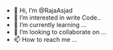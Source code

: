- 👋 Hi, I’m @RajaAsjad
- 👀 I’m interested in write Code..
- 🌱 I’m currently learning ...
- 💞️ I’m looking to collaborate on ...
- 📫 How to reach me ...

<!---
RajaAsjad/RajaAsjad is a ✨ special ✨ repository because its `README.md` (this file) appears on your GitHub profile.
You can click the Preview link to take a look at your changes.
--->
